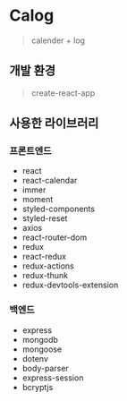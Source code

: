 # Calog

> calender + log

## 개발 환경

> create-react-app

## 사용한 라이브러리

### 프론트엔드

- react
- react-calendar
- immer
- moment
- styled-components
- styled-reset
- axios
- react-router-dom
- redux
- react-redux
- redux-actions
- redux-thunk
- redux-devtools-extension

### 백엔드

- express
- mongodb
- mongoose
- dotenv
- body-parser
- express-session
- bcryptjs
